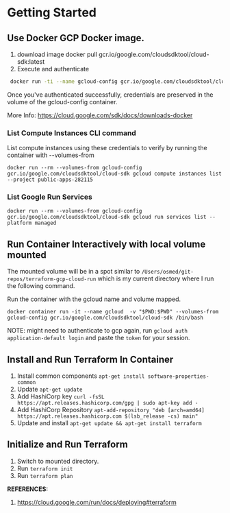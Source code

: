 # Getting Started


## Use Docker GCP Docker image.

1. download image docker pull gcr.io/google.com/cloudsdktool/cloud-sdk:latest  
2. Execute and authenticate 

```bash
 docker run -ti --name gcloud-config gcr.io/google.com/cloudsdktool/cloud-sdk gcloud auth login
```
 Once you've authenticated successfully, credentials are preserved in the volume of the gcloud-config container.

 More Info: https://cloud.google.com/sdk/docs/downloads-docker

### List Compute Instances CLI command
List compute instances using these credentials to verify by running the container with --volumes-from
```
docker run --rm --volumes-from gcloud-config gcr.io/google.com/cloudsdktool/cloud-sdk gcloud compute instances list --project public-apps-282115
```

### List Google Run Services

```
docker run --rm --volumes-from gcloud-config gcr.io/google.com/cloudsdktool/cloud-sdk gcloud run services list --platform managed
```



## Run Container Interactively with local volume mounted
The mounted volume will be in a spot similar to `/Users/osmed/git-repos/terraform-gcp-cloud-run` which is my current directory where I run the following command.

Run the container with the gcloud name and volume mapped.
```
docker container run -it --name gcloud  -v "$PWD:$PWD" --volumes-from gcloud-config gcr.io/google.com/cloudsdktool/cloud-sdk /bin/bash
```

NOTE: might need to authenticate to gcp again, run `gcloud auth application-default login` and paste the `token` for your session.

## Install and Run Terraform In Container

1. Install common components `apt-get install software-properties-common`
2. Update `apt-get update`
3. Add HashiCorp key `curl -fsSL https://apt.releases.hashicorp.com/gpg | sudo apt-key add -`
4. Add HashiCorp Repository `apt-add-repository "deb [arch=amd64] https://apt.releases.hashicorp.com $(lsb_release -cs) main"`
5. Update and install `apt-get update && apt-get install terraform`

## Initialize and Run Terraform

1. Switch to mounted directory.
2. Run `terraform init`
3. Run `terraform plan`


**REFERENCES:**

1. https://cloud.google.com/run/docs/deploying#terraform